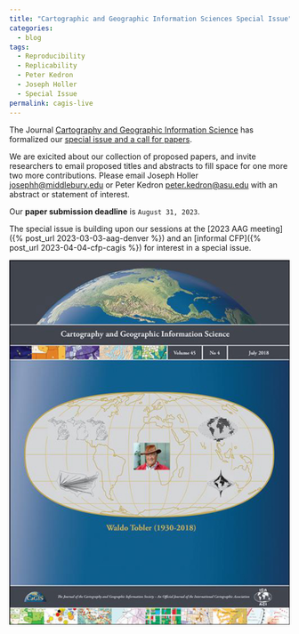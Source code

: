 ```yaml
---
title: "Cartographic and Geographic Information Sciences Special Issue"
categories:
  - blog
tags:
  - Reproducibility
  - Replicability
  - Peter Kedron
  - Joseph Holler
  - Special Issue
permalink: cagis-live
---
```


The Journal [Cartography and Geographic Information Science](https://www.tandfonline.com/journals/tcag20) has formalized our [special issue and a call for papers](https://bit.ly/CartographicGISciences).

We are exicited about our collection of proposed papers, and invite researchers to email proposed titles and abstracts to fill space for one more two more contributions.
Please email Joseph Holler josephh@middlebury.edu or Peter Kedron peter.kedron@asu.edu with an abstract or statement of interest.

Our **paper submission deadline** is `August 31, 2023`.

The special issue is building upon our sessions at the [2023 AAG meeting]({% post_url 2023-03-03-aag-denver %}) and an [informal CFP]({% post_url 2023-04-04-cfp-cagis %}) for interest in a special issue.

![CAGIS Cover](/assets/images/cagis-cover.jpg)
